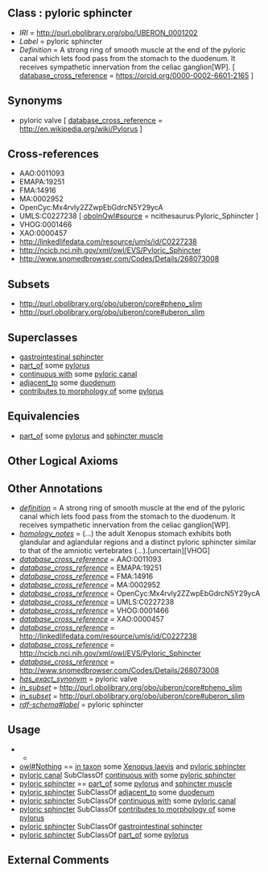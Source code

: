 
## Class : pyloric sphincter

 * *IRI* = http://purl.obolibrary.org/obo/UBERON_0001202
 * *Label* = pyloric sphincter
 * *Definition* = A strong ring of smooth muscle at the end of the pyloric canal which lets food pass from the stomach to the duodenum. It receives sympathetic innervation from the celiac ganglion[WP]. [ [database_cross_reference](../../ef/oboInOwl#hasDbXref.md) = https://orcid.org/0000-0002-6601-2165 ]

## Synonyms

 * pyloric valve [ [database_cross_reference](../../ef/oboInOwl#hasDbXref.md) = http://en.wikipedia.org/wiki/Pylorus ]

## Cross-references

 * AAO:0011093
 * EMAPA:19251
 * FMA:14916
 * MA:0002952
 * OpenCyc:Mx4rvly2ZZwpEbGdrcN5Y29ycA
 * UMLS:C0227238 [ [oboInOwl#source](../../ce/oboInOwl#source.md) = ncithesaurus:Pyloric_Sphincter ]
 * VHOG:0001466
 * XAO:0000457
 * http://linkedlifedata.com/resource/umls/id/C0227238
 * http://ncicb.nci.nih.gov/xml/owl/EVS/Pyloric_Sphincter
 * http://www.snomedbrowser.com/Codes/Details/268073008

## Subsets

 * http://purl.obolibrary.org/obo/uberon/core#pheno_slim
 * http://purl.obolibrary.org/obo/uberon/core#uberon_slim

## Superclasses

 * [gastrointestinal sphincter](../../UBERON/85/UBERON_0011185.md)
 * [part_of](../../BFO/50/BFO_0000050.md) some [pylorus](../../UBERON/66/UBERON_0001166.md)
 * [continuous with](../../RO/50/RO_0002150.md) some [pyloric canal](../../UBERON/58/UBERON_0008858.md)
 * [adjacent_to](../../RO/20/RO_0002220.md) some [duodenum](../../UBERON/14/UBERON_0002114.md)
 * [contributes to morphology of](../../RO/33/RO_0002433.md) some [pylorus](../../UBERON/66/UBERON_0001166.md)

## Equivalencies

 * [part_of](../../BFO/50/BFO_0000050.md) some [pylorus](../../UBERON/66/UBERON_0001166.md) and [sphincter muscle](../../UBERON/90/UBERON_0004590.md)

## Other Logical Axioms


## Other Annotations

 * *[definition](../../IAO/15/IAO_0000115.md)* = A strong ring of smooth muscle at the end of the pyloric canal which lets food pass from the stomach to the duodenum. It receives sympathetic innervation from the celiac ganglion[WP].
 * *[homology_notes](../../UBPROP/03/UBPROP_0000003.md)* = (...) the adult Xenopus stomach exhibits both glandular and aglandular regions and a distinct pyloric sphincter similar to that of the amniotic vertebrates (...).[uncertain][VHOG]
 * *[database_cross_reference](../../ef/oboInOwl#hasDbXref.md)* = AAO:0011093
 * *[database_cross_reference](../../ef/oboInOwl#hasDbXref.md)* = EMAPA:19251
 * *[database_cross_reference](../../ef/oboInOwl#hasDbXref.md)* = FMA:14916
 * *[database_cross_reference](../../ef/oboInOwl#hasDbXref.md)* = MA:0002952
 * *[database_cross_reference](../../ef/oboInOwl#hasDbXref.md)* = OpenCyc:Mx4rvly2ZZwpEbGdrcN5Y29ycA
 * *[database_cross_reference](../../ef/oboInOwl#hasDbXref.md)* = UMLS:C0227238
 * *[database_cross_reference](../../ef/oboInOwl#hasDbXref.md)* = VHOG:0001466
 * *[database_cross_reference](../../ef/oboInOwl#hasDbXref.md)* = XAO:0000457
 * *[database_cross_reference](../../ef/oboInOwl#hasDbXref.md)* = http://linkedlifedata.com/resource/umls/id/C0227238
 * *[database_cross_reference](../../ef/oboInOwl#hasDbXref.md)* = http://ncicb.nci.nih.gov/xml/owl/EVS/Pyloric_Sphincter
 * *[database_cross_reference](../../ef/oboInOwl#hasDbXref.md)* = http://www.snomedbrowser.com/Codes/Details/268073008
 * *[has_exact_synonym](../../ym/oboInOwl#hasExactSynonym.md)* = pyloric valve
 * *[in_subset](../../et/oboInOwl#inSubset.md)* = http://purl.obolibrary.org/obo/uberon/core#pheno_slim
 * *[in_subset](../../et/oboInOwl#inSubset.md)* = http://purl.obolibrary.org/obo/uberon/core#uberon_slim
 * *[rdf-schema#label](../../el/rdf-schema#label.md)* = pyloric sphincter

## Usage

 * -
 * [owl#Nothing](../../ng/owl#Nothing.md) == [in taxon](../../RO/62/RO_0002162.md) some [Xenopus laevis](../../NCBITaxon/55/NCBITaxon_8355.md) and [pyloric sphincter](../../UBERON/02/UBERON_0001202.md)
 * [pyloric canal](../../UBERON/58/UBERON_0008858.md) SubClassOf [continuous with](../../RO/50/RO_0002150.md) some [pyloric sphincter](../../UBERON/02/UBERON_0001202.md)
 * [pyloric sphincter](../../UBERON/02/UBERON_0001202.md) == [part_of](../../BFO/50/BFO_0000050.md) some [pylorus](../../UBERON/66/UBERON_0001166.md) and [sphincter muscle](../../UBERON/90/UBERON_0004590.md)
 * [pyloric sphincter](../../UBERON/02/UBERON_0001202.md) SubClassOf [adjacent_to](../../RO/20/RO_0002220.md) some [duodenum](../../UBERON/14/UBERON_0002114.md)
 * [pyloric sphincter](../../UBERON/02/UBERON_0001202.md) SubClassOf [continuous with](../../RO/50/RO_0002150.md) some [pyloric canal](../../UBERON/58/UBERON_0008858.md)
 * [pyloric sphincter](../../UBERON/02/UBERON_0001202.md) SubClassOf [contributes to morphology of](../../RO/33/RO_0002433.md) some [pylorus](../../UBERON/66/UBERON_0001166.md)
 * [pyloric sphincter](../../UBERON/02/UBERON_0001202.md) SubClassOf [gastrointestinal sphincter](../../UBERON/85/UBERON_0011185.md)
 * [pyloric sphincter](../../UBERON/02/UBERON_0001202.md) SubClassOf [part_of](../../BFO/50/BFO_0000050.md) some [pylorus](../../UBERON/66/UBERON_0001166.md)

## External Comments

